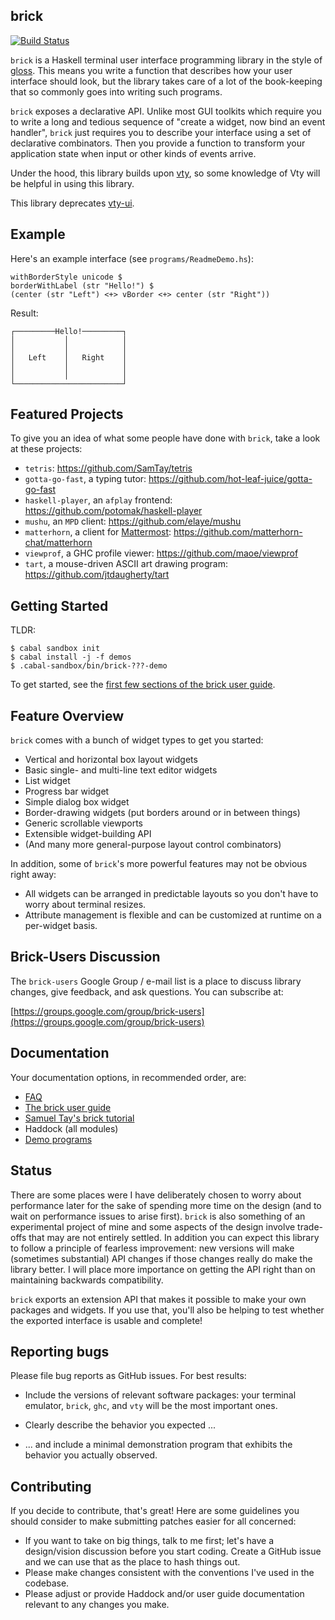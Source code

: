brick
-----

[![Build Status](https://travis-ci.org/jtdaugherty/brick.svg?branch=master)](https://travis-ci.org/jtdaugherty/brick)

`brick` is a Haskell terminal user interface programming library in the
style of [gloss](http://hackage.haskell.org/package/gloss). This means
you write a function that describes how your user interface should look,
but the library takes care of a lot of the book-keeping that so commonly
goes into writing such programs.

`brick` exposes a declarative API. Unlike most GUI toolkits which
require you to write a long and tedious sequence of "create a widget,
now bind an event handler", `brick` just requires you to describe your
interface using a set of declarative combinators. Then you provide a
function to transform your application state when input or other kinds
of events arrive.

Under the hood, this library builds upon
[vty](http://hackage.haskell.org/package/vty), so some knowledge of Vty
will be helpful in using this library.

This library deprecates [vty-ui](https://github.com/jtdaugherty/vty-ui).

Example
-------

Here's an example interface (see `programs/ReadmeDemo.hs`):

```
withBorderStyle unicode $
borderWithLabel (str "Hello!") $
(center (str "Left") <+> vBorder <+> center (str "Right"))
```

Result:

```
┌─────────Hello!─────────┐
│           │            │
│           │            │
│   Left    │   Right    │
│           │            │
│           │            │
└────────────────────────┘
```

Featured Projects
-----------------

To give you an idea of what some people have done with `brick`, take a
look at these projects:

 * `tetris`: https://github.com/SamTay/tetris
 * `gotta-go-fast`, a typing tutor: https://github.com/hot-leaf-juice/gotta-go-fast
 * `haskell-player`, an `afplay` frontend: https://github.com/potomak/haskell-player
 * `mushu`, an `MPD` client: https://github.com/elaye/mushu
 * `matterhorn`, a client for [Mattermost](https://about.mattermost.com/): https://github.com/matterhorn-chat/matterhorn
 * `viewprof`, a GHC profile viewer: https://github.com/maoe/viewprof
 * `tart`, a mouse-driven ASCII art drawing program: https://github.com/jtdaugherty/tart

Getting Started
---------------

TLDR:

```
$ cabal sandbox init
$ cabal install -j -f demos
$ .cabal-sandbox/bin/brick-???-demo
```

To get started, see the [first few sections of the brick
user guide](https://github.com/jtdaugherty/brick/blob/master/docs/guide.rst).

Feature Overview
----------------

`brick` comes with a bunch of widget types to get you started:

 * Vertical and horizontal box layout widgets
 * Basic single- and multi-line text editor widgets
 * List widget
 * Progress bar widget
 * Simple dialog box widget
 * Border-drawing widgets (put borders around or in between things)
 * Generic scrollable viewports
 * Extensible widget-building API
 * (And many more general-purpose layout control combinators)

In addition, some of `brick`'s more powerful features may not be obvious
right away:

 * All widgets can be arranged in predictable layouts so you don't have
   to worry about terminal resizes.
 * Attribute management is flexible and can be customized at runtime on
   a per-widget basis.

Brick-Users Discussion
----------------------

The `brick-users` Google Group / e-mail list is a place to discuss
library changes, give feedback, and ask questions. You can subscribe at:

[https://groups.google.com/group/brick-users](https://groups.google.com/group/brick-users)

Documentation
-------------

Your documentation options, in recommended order, are:

* [FAQ](https://github.com/jtdaugherty/brick/blob/master/FAQ.md)
* [The brick user guide](https://github.com/jtdaugherty/brick/blob/master/docs/guide.rst)
* [Samuel Tay's brick tutorial](https://github.com/jtdaugherty/brick/blob/master/docs/samtay-tutorial.md)
* Haddock (all modules)
* [Demo programs](https://github.com/jtdaugherty/brick/blob/master/programs)

Status
------

There are some places were I have deliberately chosen to worry about
performance later for the sake of spending more time on the design (and
to wait on performance issues to arise first). `brick` is also something
of an experimental project of mine and some aspects of the design
involve trade-offs that may are not entirely settled. In addition you
can expect this library to follow a principle of fearless improvement:
new versions will make (sometimes substantial) API changes if those
changes really do make the library better. I will place more importance
on getting the API right than on maintaining backwards compatibility.

`brick` exports an extension API that makes it possible to make your own
packages and widgets. If you use that, you'll also be helping to test
whether the exported interface is usable and complete!

Reporting bugs
--------------

Please file bug reports as GitHub issues.  For best results:

 - Include the versions of relevant software packages: your terminal
   emulator, `brick`, `ghc`, and `vty` will be the most important
   ones.

 - Clearly describe the behavior you expected ...

 - ... and include a minimal demonstration program that exhibits the
   behavior you actually observed.

Contributing
------------

If you decide to contribute, that's great! Here are some guidelines you
should consider to make submitting patches easier for all concerned:

 - If you want to take on big things, talk to me first; let's have a
   design/vision discussion before you start coding. Create a GitHub
   issue and we can use that as the place to hash things out.
 - Please make changes consistent with the conventions I've used in the
   codebase.
 - Please adjust or provide Haddock and/or user guide documentation
   relevant to any changes you make.

